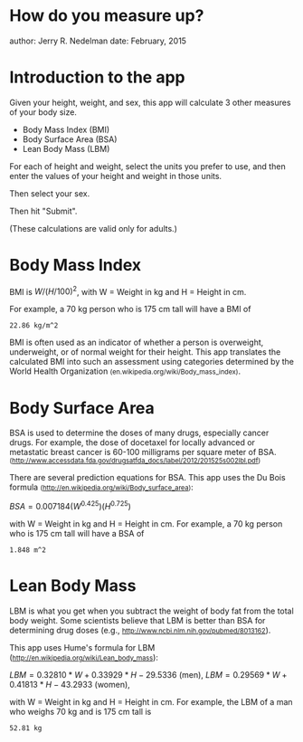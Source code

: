 How do you measure up?
========================================================
author: Jerry R. Nedelman
date: February, 2015

Introduction to the app
========================================================

Given your height, weight, and sex, this app will calculate
3 other measures of your body size.

- Body Mass Index (BMI)
- Body Surface Area (BSA)
- Lean Body Mass (LBM)

For each of height and weight, select the units you prefer to use,
and then enter the values of your height and weight in those units.

Then select your sex.

Then hit "Submit".

(These calculations are valid only for adults.)

Body Mass Index
========================================================
BMI is  $W / (H/100)^2$, with W = Weight in kg and H = Height in cm.

For example, a 70 kg person who is 175 cm tall will have a BMI of 

```
22.86 kg/m^2
```

BMI is often used as an indicator of whether a person is overweight, 
underweight, or of normal weight for their height. This app translates the
calculated BMI into such an assessment using categories determined by 
the World Health Organization 
<small>(en.wikipedia.org/wiki/Body_mass_index)</small>.

Body Surface Area
========================================================
BSA is used to determine the doses of many drugs, especially
cancer drugs. For example, the dose of docetaxel for locally advanced or metastatic breast cancer is 60-100 milligrams per square meter of BSA.
<small>(http://www.accessdata.fda.gov/drugsatfda_docs/label/2012/201525s002lbl.pdf)</small>


There are several prediction equations for BSA. This app uses the Du Bois
formula <small>(http://en.wikipedia.org/wiki/Body_surface_area)</small>:

$BSA = 0.007184(W^{0.425})(H^{0.725})$

with W = Weight in kg and H = Height in cm. For example, a 70 kg person who is 175 cm tall will have a BSA of 

```
1.848 m^2
```
Lean Body Mass
========================================================
LBM is what you get when you subtract the weight of body fat from the total
body weight. Some scientists believe that LBM is better than BSA for determining
drug doses (e.g., <small>http://www.ncbi.nlm.nih.gov/pubmed/8013162</small>).

This app uses Hume's formula for LBM  
(<small>http://en.wikipedia.org/wiki/Lean_body_mass</small>):

$LBM = 0.32810*W + 0.33929*H - 29.5336$ (men),
$LBM = 0.29569*W + 0.41813*H - 43.2933$ (women),  

with W = Weight in kg and H = Height in cm. For example, the LBM of a man 
who weighs 70 kg and is 175 cm tall is 

```
52.81 kg
```
